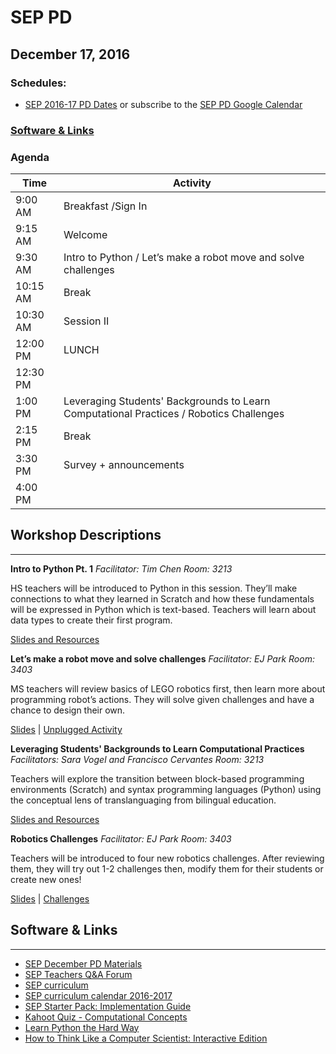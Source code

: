 # SEP PD
## December 17, 2016

### Schedules:
* [SEP 2016-17 PD Dates](https://drive.google.com/open?id=1scIhCYFxiCcKbgI1CG4HbLP8kZ7sSzzJVxxi3erTzkc) or subscribe to the [SEP PD Google Calendar](https://calendar.google.com/calendar/embed?src=strongschools.nyc_p8ub77g79n2k4f4ufi238pjh6k%40group.calendar.google.com&ctz=America/New_York) 

### [Software & Links](#links)

### Agenda

|Time | Activity |
| ----| ---------|
| 9:00 AM |Breakfast /Sign In
9:15 AM |Welcome
9:30 AM |Intro to Python / Let’s make a robot move and solve challenges
10:15 AM | Break
10:30 AM |Session II
12:00 PM |LUNCH
12:30 PM |
1:00 PM |Leveraging Students' Backgrounds to Learn Computational Practices / Robotics Challenges
2:15 PM | Break
3:30 PM |Survey + announcements
4:00 PM |

## Workshop Descriptions
***
**Intro to Python Pt. 1**
*Facilitator: Tim Chen*
*Room: 3213*

HS teachers will be introduced to Python in this session. They’ll make connections to what they learned in Scratch and how these fundamentals will be expressed in Python which is text-based. Teachers will learn about data types to create their first program.

[Slides and Resources](https://drive.google.com/open?id=0B3omYkYPfQ0ySTlteUxLRjJCZlU)

**Let’s make a robot move and solve challenges**
*Facilitator: EJ Park*
*Room: 3403*

MS teachers will review basics of LEGO robotics first, then learn more about programming robot’s actions. They will solve given challenges and have a chance to design their own.

[Slides](https://drive.google.com/open?id=1WUC0QZDDuzDjtOEluNOmBTfZauvJOK_swKM14-6xnKs) | [Unplugged Activity](https://drive.google.com/open?id=0B3omYkYPfQ0yRUtqdWsyNS03Y0E)

**Leveraging Students' Backgrounds to Learn Computational Practices**
*Facilitators: Sara Vogel and Francisco Cervantes*
*Room: 3213*

Teachers will explore the transition between block-based programming environments (Scratch) and syntax programming languages (Python) using the conceptual lens of translanguaging from bilingual education.

[Slides and Resources](https://drive.google.com/open?id=0B3omYkYPfQ0yMFRnNDF4QnpZdWc)

**Robotics Challenges**
*Facilitator: EJ Park*
*Room: 3403*

Teachers will be introduced to four new robotics challenges. After reviewing them, they will try out 1-2 challenges then, modify them for their students or create new ones!

[Slides](https://drive.google.com/open?id=1zaVNjqeMYcGddfR9m1v-40sBlIGIC2x5pmylxCbpRp8) | [Challenges](https://drive.google.com/open?id=0B3omYkYPfQ0yNVNsVkM0RGMwR2M)

## <a name="links">Software & Links</a>
***
* [SEP December PD Materials](https://drive.google.com/drive/folders/0B3omYkYPfQ0yWFYxMXBwTG4tTk0?usp=sharing)
* [SEP Teachers Q&A Forum](http://tinyurl.com/septeachers)
* [SEP curriculum](https://drive.google.com/open?id=0B8D2ft9M8qQCamQwZGpJMEU2TEk)
* [SEP curriculum calendar 2016-2017](https://docs.google.com/a/strongschools.nyc/document/d/10a8UPH6-v-aoAXGVo1c68VapsTHkJXgzROd6vStX6ZU/edit?usp=sharing)
* [SEP Starter Pack: Implementation Guide](https://drive.google.com/a/strongschools.nyc/file/d/0B1tN9SuyE6fxOHJOZkxsYURPRHc/view)
* [Kahoot Quiz - Computational Concepts](https://play.kahoot.it/#/k/45d6d5e0-8eae-4b45-8030-0e3e7b709950)
* [Learn Python the Hard Way](https://learnpythonthehardway.org/book/)
* [How to Think Like a Computer Scientist: Interactive Edition](http://interactivepython.org/courselib/static/thinkcspy/index.html)
